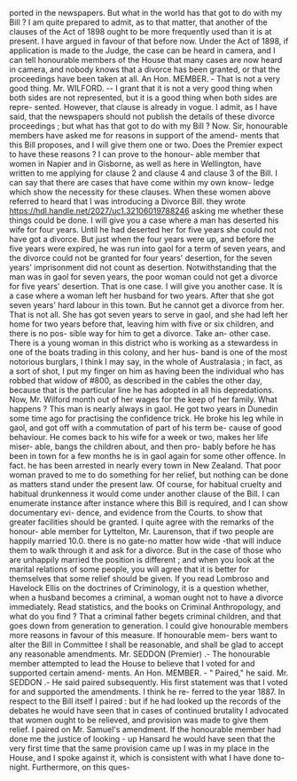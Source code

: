 ported in the newspapers. But what in the world has that got to do with my Bill ? I am quite prepared to admit, as to that matter, that another of the clauses of the Act of 1898 ought to be more frequently used than it is at present. I have argued in favour of that before now. Under the Act of 1898, if application is made to the Judge, the case can be heard in camera, and I can tell honourable members of the House that many cases are now heard in camera, and nobody knows that a divorce has been granted, or that the proceedings have been taken at all. An Hon. MEMBER. - That is not a very good thing. Mr. WILFORD. -- I grant that it is not a very good thing when both sides are not represented, but it is a good thing when both sides are repre- sented. However, that clause is already in vogue. I admit, as I have said, that the newspapers should not publish the details of these divorce proceedings ; but what has that got to do with my Bill ? Now. Sir, honourable members have asked me for reasons in support of the amend- ments that this Bill proposes, and I will give them one or two. Does the Premier expect to have these reasons ? I can prove to the honour- able member that women in Napier and in Gisborne, as well as here in Wellington, have written to me applying for clause 2 and clause 4 and clause 3 of the Bill. I can say that there are cases that have come within my own know- ledge which show the necessity for these clauses. When these women above referred to heard that I was introducing a Divorce Bill. they wrote https://hdl.handle.net/2027/uc1.32106019788246 asking me whether these things could be done. I will give you a case where a man has deserted his wife for four years. Until he had deserted her for five years she could not have got a divorce. But just when the four years were up, and before the five years were expired, he was run into gaol for a term of seven years, and the divorce could not be granted for four years' desertion, for the seven years' imprisonment did not count as desertion. Notwithstanding that the man was in gaol for seven years, the poor woman could not get a divorce for five years' desertion. That is one case. I will give you another case. It is a case where a woman left her husband for two years. After that she got seven years' hard labour in this town. But he cannot get a divorce from her. That is not all. She has got seven years to serve in gaol, and she had left her home for two years before that, leaving him with five or six children, and there is no pos- sible way for him to get a divorce. Take an- other case. There is a young woman in this district who is working as a stewardess in one of the boats trading in this colony, and her hus- band is one of the most notorious burglars, I think I may say, in the whole of Australasia ; in fact, as a sort of shot, I put my finger on him as having been the individual who has robbed that widow of #800, as described in the cables the other day, because that is the particular line he has adopted in all his depredations. Now, Mr. Wilford month out of her wages for the keep of her family. What happens ? This man is nearly always in gaol. He got two years in Dunedin some time ago for practising the confidence trick. He broke his leg while in gaol, and got off with a commutation of part of his term be- cause of good behaviour. He comes back to his wife for a week or two, makes her life miser- able, bangs the children about, and then pro- bably before he has been in town for a few months he is in gaol again for some other offence. In fact. he has been arrested in nearly every town in New Zealand. That poor woman praved to me to do something for her relief, but nothing can be done as matters stand under the present law. Of course, for habitual cruelty and habitual drunkenness it would come under another clause of the Bill. I can enumerate instance after instance where this Bill is required, and I can show documentary evi- dence, and evidence from the Courts. to show that greater facilities should be granted. I quite agree with the remarks of the honour- able member for Lyttelton, Mr. Laurenson, that if two people are happily married 10.0. there is no gate-no matter how wide -that will induce them to walk through it and ask for a divorce. But in the case of those who are unhappily married the position is different ; and when you look at the marital relations of some people, you will agree that it is better for themselves that some relief should be given. If you read Lombroso and Havelock Ellis on the doctrines of Criminology, it is a question whether, when a husband becomes a criminal, a woman ought not to have a divorce immediately. Read statistics, and the books on Criminal Anthropology, and what do you find ? That a criminal father begets criminal children, and that goes down from generation to generation. I could give honourable members more reasons in favour of this measure. If honourable mem- bers want to alter the Bill in Committee I shall be reasonable, and shall be glad to accept any reasonable amendments. Mr. SEDDON (Premier) .- The honourable member attempted to lead the House to believe that I voted for and supported certain amend- ments. An Hon. MEMBER. - " Paired," he said. Mr. SEDDON .- He said paired subsequently. His first statement was that I voted for and supported the amendments. I think he re- ferred to the year 1887. In respect to the Bill itself I paired : but if he had looked up the records of the debates he would have seen that in cases of continued brutality I advocated that women ought to be relieved, and provision was made to give them relief. I paired on Mr. Samuel's amendment. If the honourable member had done me the justice of looking \- up Hansard he would have seen that the very first time that the same provision came up I was in my place in the House, and I spoke against it, which is consistent with what I have done to-night. Furthermore, on this ques- 